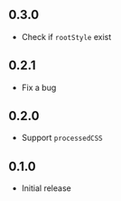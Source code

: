 ## 0.3.0

- Check if `rootStyle` exist

## 0.2.1

- Fix a bug

## 0.2.0

- Support `processedCSS`

## 0.1.0

- Initial release

